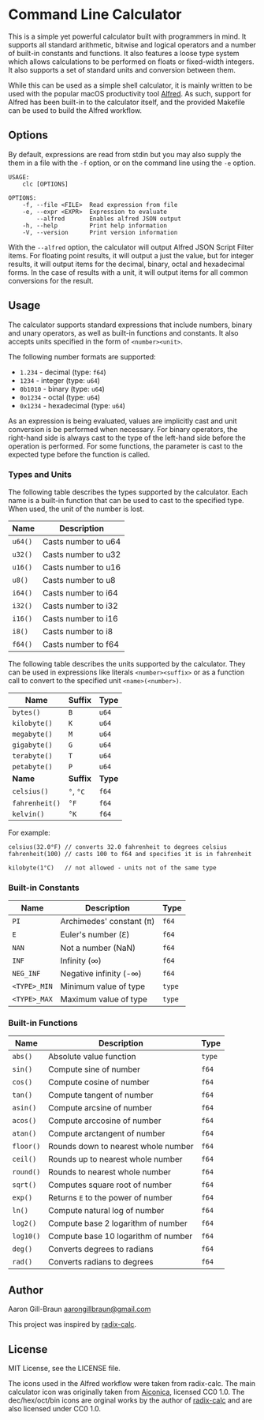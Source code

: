 # Command Line Calculator

This is a simple yet powerful calculator built with programmers in mind. It 
supports all standard arithmetic, bitwise and logical operators and a number 
of built-in constants and functions. It also features a loose type system which
allows calculations to be performed on floats or fixed-width integers. It also 
supports a set of standard units and conversion between them.

While this can be used as a simple shell calculator, it is mainly written to be 
used with the popular macOS productivity tool [Alfred](https://www.alfredapp.com/). 
As such, support for Alfred has been built-in to the calculator itself, and the 
provided Makefile can be used to build the Alfred workflow.

## Options

By default, expressions are read from stdin but you may also supply the 
them in a file with the `-f` option, or on the command line using the `-e`
option.

```
USAGE:
    clc [OPTIONS]

OPTIONS:
    -f, --file <FILE>  Read expression from file
    -e, --expr <EXPR>  Expression to evaluate
        --alfred       Enables alfred JSON output
    -h, --help         Print help information
    -V, --version      Print version information
```

With the `--alfred` option, the calculator will output Alfred JSON Script Filter
items. For floating point results, it will output a just the value, but for integer 
results, it will output items for the decimal, binary, octal and hexadecimal forms. 
In the case of results with a unit, it will output items for all common conversions 
for the result.

## Usage

The calculator supports standard expressions that include numbers, binary and
unary operators, as well as built-in functions and constants. It also accepts
units specified in the form of `<number><unit>`.

The following number formats are supported:
- `1.234` - decimal (type: `f64`)
- `1234` - integer (type: `u64`)
- `0b1010` - binary (type: `u64`)
- `0o1234` - octal (type: `u64`)
- `0x1234` - hexadecimal (type: `u64`)

As an expression is being evaluated, values are implicitly cast and unit conversion 
is be performed when necessary. For binary operators, the right-hand side is always
cast to the type of the left-hand side before the operation is performed. For some
functions, the parameter is cast to the expected type before the function is called.

### Types and Units

The following table describes the types supported by the calculator. Each name is a
built-in function that can be used to cast to the specified type. When used, the unit
of the number is lost.

| **Name**  | **Description**     |
|-----------|---------------------|
| `u64()`   | Casts number to u64 |
| `u32()`   | Casts number to u32 |
| `u16()`   | Casts number to u16 |
| `u8()`    | Casts number to u8  |
| `i64()`   | Casts number to i64 |
| `i32()`   | Casts number to i32 |
| `i16()`   | Casts number to i16 |
| `i8()`    | Casts number to i8  |
| `f64()`   | Casts number to f64 |

The following table describes the units supported by the calculator. They can be used
in expressions like literals `<number><suffix>` or as a function call to convert to
the specified unit `<name>(<number>)`.

| **Name**       | **Suffix** | **Type** |
|----------------|------------|----------|
| `bytes()`      | `B`        | `u64`    |
| `kilobyte()`   | `K`        | `u64`    |
| `megabyte()`   | `M`        | `u64`    |
| `gigabyte()`   | `G`        | `u64`    |
| `terabyte()`   | `T`        | `u64`    |
| `petabyte()`   | `P`        | `u64`    |
| **Name**       | **Suffix** | **Type** |
| `celsius()`    | `°`, `°C`  | `f64`    |
| `fahrenheit()` | `°F`       | `f64`    |
| `kelvin()`     | `°K`       | `f64`    |

For example:
```
celsius(32.0°F) // converts 32.0 fahrenheit to degrees celsius
fahrenheit(100) // casts 100 to f64 and specifies it is in fahrenheit

kilobyte(1°C)   // not allowed - units not of the same type
```

### Built-in Constants

| **Name**     | **Description**          | **Type** |
|--------------|--------------------------|----------|
| `PI`         | Archimedes' constant (π) | `f64`    |
| `E`          | Euler's number (ℇ)       | `f64`    |
| `NAN`        | Not a number (NaN)       | `f64`    |
| `INF`        | Infinity (∞)             | `f64`    |
| `NEG_INF`    | Negative infinity (-∞)   | `f64`    |
| `<TYPE>_MIN` | Minimum value of type    | `type`   |
| `<TYPE>_MAX` | Maximum value of type    | `type`   |   

### Built-in Functions

| **Name**  | **Description**                     | **Type** |
|-----------|-------------------------------------|----------|
| `abs()`   | Absolute value function             | `type`   |
| `sin()`   | Compute sine of number              | `f64`    |
| `cos()`   | Compute cosine of number            | `f64`    |
| `tan()`   | Compute tangent of number           | `f64`    |
| `asin()`  | Compute arcsine of number           | `f64`    |
| `acos()`  | Compute arccosine of number         | `f64`    |
| `atan()`  | Compute arctangent of number        | `f64`    |
| `floor()` | Rounds down to nearest whole number | `f64`    |
| `ceil()`  | Rounds up to nearest whole number   | `f64`    |
| `round()` | Rounds to nearest whole number      | `f64`    |
| `sqrt()`  | Computes square root of number      | `f64`    |
| `exp()`   | Returns `E` to the power of number  | `f64`    |
| `ln()`    | Compute natural log of number       | `f64`    |
| `log2()`  | Compute base 2 logarithm of number  | `f64`    |
| `log10()` | Compute base 10 logarithm of number | `f64`    |
| `deg()`   | Converts degrees to radians         | `f64`    |
| `rad()`   | Converts radians to degrees         | `f64`    |

## Author

Aaron Gill-Braun aarongillbraun@gmail.com

This project was inspired by [radix-calc](https://github.com/goodell/radix-calc).

## License

MIT License, see the LICENSE file.

The icons used in the Alfred workflow were taken from radix-calc. The main 
calculator icon was originally taken from [Aiconica](https://aiconica.net/detail/calculator-1000),
licensed CC0 1.0. The dec/hex/oct/bin icons are orginal works by the author of
[radix-calc](https://github.com/goodell/radix-calc) and are also licensed under CC0 1.0.

